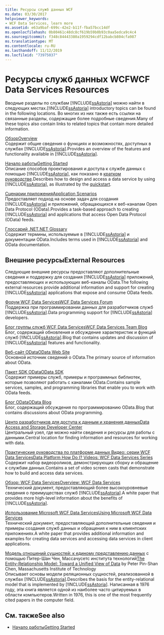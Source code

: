 ```yaml
---
title: Ресурсы служб данных WCF
ms.date: 03/30/2017
helpviewer_keywords:
- WCF Data Services, learn more
ms.assetid: e63a9baf-699c-42e2-b11f-fba57bcc14df
ms.openlocfilehash: 0b80461c48dc8cf619b59b0b93c0aa5edca9c4c4
ms.sourcegitcommit: f348c84443380a1959294cdf12babcb804cfa987
ms.translationtype: MT
ms.contentlocale: ru-RU
ms.lasthandoff: 11/12/2019
ms.locfileid: "73975037"
---
```

# <a name="wcf-data-services-resources"></a><span data-ttu-id="92fa2-102">Ресурсы служб данных WCF</span><span class="sxs-lookup"><span data-stu-id="92fa2-102">WCF Data Services Resources</span></span>
<span data-ttu-id="92fa2-103">Вводные разделы по службам [!INCLUDE[ssAstoria](../../../../includes/ssastoria-md.md)] можно найти в следующих местах.</span><span class="sxs-lookup"><span data-stu-id="92fa2-103">[!INCLUDE[ssAstoria](../../../../includes/ssastoria-md.md)] introductory topics can be found in the following locations.</span></span> <span data-ttu-id="92fa2-104">Во многих из них также есть ссылки на связанные разделы, содержащие более подробные сведения.</span><span class="sxs-lookup"><span data-stu-id="92fa2-104">Many of these topics also contain links to related topics that contain more detailed information.</span></span>  
  
 [<span data-ttu-id="92fa2-105">Обзор</span><span class="sxs-lookup"><span data-stu-id="92fa2-105">Overview</span></span>](wcf-data-services-overview.md)  
 <span data-ttu-id="92fa2-106">Содержит общие сведения о функциях и возможностях, доступных в службах [!INCLUDE[ssAstoria](../../../../includes/ssastoria-md.md)].</span><span class="sxs-lookup"><span data-stu-id="92fa2-106">Provides an overview of the features and functionality available in [!INCLUDE[ssAstoria](../../../../includes/ssastoria-md.md)].</span></span>  
  
 [<span data-ttu-id="92fa2-107">Начало работы</span><span class="sxs-lookup"><span data-stu-id="92fa2-107">Getting Started</span></span>](../adonet/ef/getting-started.md)  
 <span data-ttu-id="92fa2-108">Описание способов проектирования и доступа к службе данных с помощью [!INCLUDE[ssAstoria](../../../../includes/ssastoria-md.md)], как показано в [кратком руководстве](quickstart-wcf-data-services.md).</span><span class="sxs-lookup"><span data-stu-id="92fa2-108">Describes how to design and access a data service by using [!INCLUDE[ssAstoria](../../../../includes/ssastoria-md.md)], as illustrated by the [quickstart](quickstart-wcf-data-services.md).</span></span>  
  
 [<span data-ttu-id="92fa2-109">Сценарии приложения</span><span class="sxs-lookup"><span data-stu-id="92fa2-109">Application Scenarios</span></span>](application-scenarios-wcf-data-services.md)  
 <span data-ttu-id="92fa2-110">Предоставляет подход на основе задач для создания [!INCLUDE[ssAstoria](../../../../includes/ssastoria-md.md)] и приложений, обращающихся к веб-каналам Open Data Protocol (OData).</span><span class="sxs-lookup"><span data-stu-id="92fa2-110">Provides a task-based approach to creating [!INCLUDE[ssAstoria](../../../../includes/ssastoria-md.md)] and applications that access Open Data Protocol (OData) feeds.</span></span>  
  
 [<span data-ttu-id="92fa2-111">Глоссарий .NET</span><span class="sxs-lookup"><span data-stu-id="92fa2-111">.NET Glossary</span></span>](../../../standard/glossary.md)  
 <span data-ttu-id="92fa2-112">Содержит термины, используемые в [!INCLUDE[ssAstoria](../../../../includes/ssastoria-md.md)] и документации OData.</span><span class="sxs-lookup"><span data-stu-id="92fa2-112">Includes terms used in [!INCLUDE[ssAstoria](../../../../includes/ssastoria-md.md)] and OData documentation.</span></span>  
  
## <a name="external-resources"></a><span data-ttu-id="92fa2-113">Внешние ресурсы</span><span class="sxs-lookup"><span data-stu-id="92fa2-113">External Resources</span></span>  
 <span data-ttu-id="92fa2-114">Следующие внешние ресурсы предоставляют дополнительные сведения и поддержку для создания [!INCLUDE[ssAstoria](../../../../includes/ssastoria-md.md)] приложений, предоставляющих и использующих веб-каналы OData.</span><span class="sxs-lookup"><span data-stu-id="92fa2-114">The following external resources provide additional information and support for creating [!INCLUDE[ssAstoria](../../../../includes/ssastoria-md.md)] applications that expose and consume OData feeds.</span></span>  
  
 [<span data-ttu-id="92fa2-115">Форум WCF Data Services</span><span class="sxs-lookup"><span data-stu-id="92fa2-115">WCF Data Services Forum</span></span>](https://go.microsoft.com/fwlink/?LinkId=150512)  
 <span data-ttu-id="92fa2-116">Поддержка при программировании данных для разработчиков служб [!INCLUDE[ssAstoria](../../../../includes/ssastoria-md.md)].</span><span class="sxs-lookup"><span data-stu-id="92fa2-116">Data programming support for [!INCLUDE[ssAstoria](../../../../includes/ssastoria-md.md)] developers.</span></span>  
  
 [<span data-ttu-id="92fa2-117">Блог группы служб WCF Data Services</span><span class="sxs-lookup"><span data-stu-id="92fa2-117">WCF Data Services Team Blog</span></span>](https://go.microsoft.com/fwlink/?LinkId=150511)  
 <span data-ttu-id="92fa2-118">Блог, содержащий обновления и обсуждение характеристик и функций служб [!INCLUDE[ssAstoria](../../../../includes/ssastoria-md.md)].</span><span class="sxs-lookup"><span data-stu-id="92fa2-118">Blog that contains updates and discussion of [!INCLUDE[ssAstoria](../../../../includes/ssastoria-md.md)] features and functionality.</span></span>  
  
 [<span data-ttu-id="92fa2-119">Веб-сайт OData</span><span class="sxs-lookup"><span data-stu-id="92fa2-119">OData Web Site</span></span>](https://go.microsoft.com/fwlink/?LinkID=184554)  
 <span data-ttu-id="92fa2-120">Основной источник сведений о OData.</span><span class="sxs-lookup"><span data-stu-id="92fa2-120">The primary source of information about OData.</span></span>  
  
 [<span data-ttu-id="92fa2-121">Пакет SDK OData</span><span class="sxs-lookup"><span data-stu-id="92fa2-121">OData SDK</span></span>](https://go.microsoft.com/fwlink/?LinkID=185248)  
 <span data-ttu-id="92fa2-122">Содержит примеры служб, примеры и программных библиотек, которые позволяют работать с каналами OData.</span><span class="sxs-lookup"><span data-stu-id="92fa2-122">Contains sample services, samples, and programming libraries that enable you to work with OData feeds.</span></span>  
  
 [<span data-ttu-id="92fa2-123">Блог OData</span><span class="sxs-lookup"><span data-stu-id="92fa2-123">OData Blog</span></span>](https://go.microsoft.com/fwlink/?LinkId=185868)  
 <span data-ttu-id="92fa2-124">Блог, содержащий обсуждения по программированию OData.</span><span class="sxs-lookup"><span data-stu-id="92fa2-124">Blog that contains discussions about OData programming.</span></span>  
  
 [<span data-ttu-id="92fa2-125">Центр разработчиков для доступа к данным и хранения данных</span><span class="sxs-lookup"><span data-stu-id="92fa2-125">Data Access and Storage Developer Center</span></span>](https://go.microsoft.com/fwlink/?LinkId=91903)  
 <span data-ttu-id="92fa2-126">Центральный узел, где можно найти сведения и ресурсы для работы с данными.</span><span class="sxs-lookup"><span data-stu-id="92fa2-126">Central location for finding information and resources for working with data.</span></span>  
  
 [<span data-ttu-id="92fa2-127">Практические руководства по платформе данных Видео: серии WCF Data Services</span><span class="sxs-lookup"><span data-stu-id="92fa2-127">Data Platform How Do I? Videos: WCF Data Services Series</span></span>](https://go.microsoft.com/fwlink/?LinkId=124600)  
 <span data-ttu-id="92fa2-128">Содержит набор видеороликов, демонстрирующих сборку и обращение к службам данных.</span><span class="sxs-lookup"><span data-stu-id="92fa2-128">Contains a set of video screen casts that demonstrate how to build and access data services.</span></span>  
  
 [<span data-ttu-id="92fa2-129">Обзор: WCF Data Services</span><span class="sxs-lookup"><span data-stu-id="92fa2-129">Overview: WCF Data Services</span></span>](https://go.microsoft.com/fwlink/?LinkID=131074)  
 <span data-ttu-id="92fa2-130">Технический документ, предоставляющий более высокоуровневые сведения о преимуществах служб [!INCLUDE[ssAstoria](../../../../includes/ssastoria-md.md)].</span><span class="sxs-lookup"><span data-stu-id="92fa2-130">A white paper that provides more high-level information about the benefits of [!INCLUDE[ssAstoria](../../../../includes/ssastoria-md.md)].</span></span>  
  
 [<span data-ttu-id="92fa2-131">Использование Microsoft WCF Data Services</span><span class="sxs-lookup"><span data-stu-id="92fa2-131">Using Microsoft WCF Data Services</span></span>](https://go.microsoft.com/fwlink/?LinkID=131075)  
 <span data-ttu-id="92fa2-132">Технический документ, предоставляющий дополнительные сведения и примеры создания служб данных и обращения к ним в клиентских приложениях.</span><span class="sxs-lookup"><span data-stu-id="92fa2-132">A white paper that provides additional information and examples for creating data services and accessing data services in client applications.</span></span>  
  
 <span data-ttu-id="92fa2-133">[Модель отношений сущностей: к единому представлению данных](https://go.microsoft.com/fwlink/?LinkId=91909) с помощью Питер-Шан Чен, Массачусетс института технологий</span><span class="sxs-lookup"><span data-stu-id="92fa2-133">[The Entity-Relationship Model: Toward a Unified View of Data](https://go.microsoft.com/fwlink/?LinkId=91909) by Peter Pin-Shan Chen, Massachusetts Institute of Technology</span></span>  
 <span data-ttu-id="92fa2-134">Описывает основы модели реляционных сущностей, реализованной в службах [!INCLUDE[ssAstoria](../../../../includes/ssastoria-md.md)].</span><span class="sxs-lookup"><span data-stu-id="92fa2-134">Describes the basis for the entity-relational model that is implemented by [!INCLUDE[ssAstoria](../../../../includes/ssastoria-md.md)].</span></span> <span data-ttu-id="92fa2-135">Написанная в 1976 году, эта книга является одной из наиболее часто цитируемых в области компьютеров.</span><span class="sxs-lookup"><span data-stu-id="92fa2-135">Written in 1976, this is one of the most frequently cited papers in the computer field.</span></span>  
  
## <a name="see-also"></a><span data-ttu-id="92fa2-136">См. также</span><span class="sxs-lookup"><span data-stu-id="92fa2-136">See also</span></span>

- [<span data-ttu-id="92fa2-137">Начало работы</span><span class="sxs-lookup"><span data-stu-id="92fa2-137">Getting Started</span></span>](getting-started-with-wcf-data-services.md)
